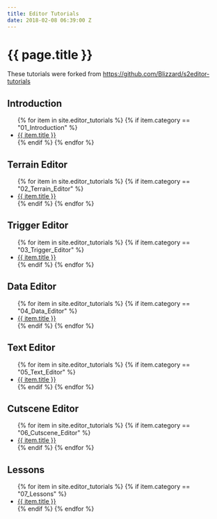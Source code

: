 ```yaml
---
title: Editor Tutorials
date: 2018-02-08 06:39:00 Z
---
```


<h1>{{ page.title }}</h1>

<p>These tutorials were forked from <a href="https://github.com/Blizzard/s2editor-tutorials">https://github.com/Blizzard/s2editor-tutorials</a> </p>

<h2>Introduction</h2>

<ul>
{% for item in site.editor_tutorials %}
 	{% if item.category == "01_Introduction" %}
  	<li><a href="{{ item.url }}">{{ item.title }}</a></li>
	{% endif %}
{% endfor %}
</ul>

<h2>Terrain Editor</h2>

<ul>
{% for item in site.editor_tutorials %}
 	{% if item.category == "02_Terrain_Editor" %}
  	<li><a href="{{ item.url }}">{{ item.title }}</a></li>
	{% endif %}
{% endfor %}
</ul>

<h2>Trigger Editor</h2>

<ul>
{% for item in site.editor_tutorials %}
 	{% if item.category == "03_Trigger_Editor" %}
  	<li><a href="{{ item.url }}">{{ item.title }}</a></li>
	{% endif %}
{% endfor %}
</ul>

<h2>Data Editor</h2>

<ul>
{% for item in site.editor_tutorials %}
 	{% if item.category == "04_Data_Editor" %}
  	<li><a href="{{ item.url }}">{{ item.title }}</a></li>
	{% endif %}
{% endfor %}
</ul>

<h2>Text Editor</h2>

<ul>
{% for item in site.editor_tutorials %}
 	{% if item.category == "05_Text_Editor" %}
  	<li><a href="{{ item.url }}">{{ item.title }}</a></li>
	{% endif %}
{% endfor %}
</ul>

<h2>Cutscene Editor</h2>

<ul>
{% for item in site.editor_tutorials %}
 	{% if item.category == "06_Cutscene_Editor" %}
  	<li><a href="{{ item.url }}">{{ item.title }}</a></li>
	{% endif %}
{% endfor %}
</ul>

<h2>Lessons</h2>

<ul>
{% for item in site.editor_tutorials %}
 	{% if item.category == "07_Lessons" %}
  	<li><a href="{{ item.url }}">{{ item.title }}</a></li>
	{% endif %}
{% endfor %}
</ul>
